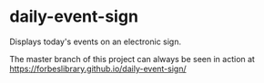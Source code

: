 # daily-event-sign
Displays today's events on an electronic sign.

The master branch of this project can always be seen in action at https://forbeslibrary.github.io/daily-event-sign/
